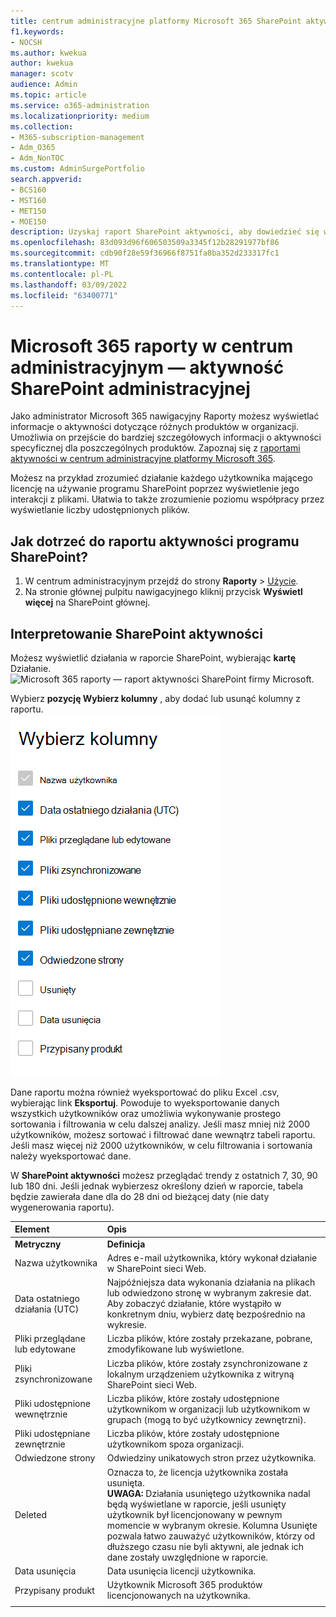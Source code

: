 ```yaml
---
title: centrum administracyjne platformy Microsoft 365 SharePoint aktywności
f1.keywords:
- NOCSH
ms.author: kwekua
author: kwekua
manager: scotv
audience: Admin
ms.topic: article
ms.service: o365-administration
ms.localizationpriority: medium
ms.collection:
- M365-subscription-management
- Adm_O365
- Adm_NonTOC
ms.custom: AdminSurgePortfolio
search.appverid:
- BCS160
- MST160
- MET150
- MOE150
description: Uzyskaj raport SharePoint aktywności, aby dowiedzieć się więcej o aktywności każdego SharePoint użytkownika, liczbie udostępnionych plików i użyciu magazynu.
ms.openlocfilehash: 83d093d96f606503509a3345f12b28291977bf86
ms.sourcegitcommit: cdb90f28e59f36966f8751fa8ba352d233317fc1
ms.translationtype: MT
ms.contentlocale: pl-PL
ms.lasthandoff: 03/09/2022
ms.locfileid: "63400771"
---
```

# <a name="microsoft-365-reports-in-the-admin-center---sharepoint-activity"></a>Microsoft 365 raporty w centrum administracyjnym — aktywność SharePoint administracyjnej

Jako administrator Microsoft 365 nawigacyjny Raporty możesz wyświetlać informacje o aktywności dotyczące różnych produktów w organizacji. Umożliwia on przejście do bardziej szczegółowych informacji o aktywności specyficznej dla poszczególnych produktów. Zapoznaj się z [raportami aktywności w centrum administracyjne platformy Microsoft 365](activity-reports.md).
  
Możesz na przykład zrozumieć działanie każdego użytkownika mającego licencję na używanie programu SharePoint poprzez wyświetlenie jego interakcji z plikami. Ułatwia to także zrozumienie poziomu współpracy przez wyświetlanie liczby udostępnionych plików.
  
## <a name="how-do-i-get-to-the-to-the-sharepoint-activity-report"></a>Jak dotrzeć do raportu aktywności programu SharePoint?

1. W centrum administracyjnym przejdź do strony **Raporty** \> <a href="https://go.microsoft.com/fwlink/p/?linkid=2074756" target="_blank">Użycie</a>. 
2. Na stronie głównej pulpitu nawigacyjnego kliknij przycisk **Wyświetl więcej** na SharePoint głównej.
  
## <a name="interpret-the-sharepoint-activity-report"></a>Interpretowanie SharePoint aktywności

Możesz wyświetlić działania w raporcie SharePoint, wybierając **kartę** Działanie.<br/>![Microsoft 365 raporty — raport aktywności SharePoint firmy Microsoft.](../../media/5a0a96f-0e4f-4fb9-8baa-3262275b3d1f.png)

Wybierz **pozycję Wybierz kolumny** , aby dodać lub usunąć kolumny z raportu.  <br/> ![SharePoint aktywności — wybierz kolumny.](../../media/3c396cd1-9701-4712-8eaa-eb7bba702aa8.png)

Dane raportu można również wyeksportować do pliku Excel .csv, wybierając link **Eksportuj**. Powoduje to wyeksportowanie danych wszystkich użytkowników oraz umożliwia wykonywanie prostego sortowania i filtrowania w celu dalszej analizy. Jeśli masz mniej niż 2000 użytkowników, możesz sortować i filtrować dane wewnątrz tabeli raportu. Jeśli masz więcej niż 2000 użytkowników, w celu filtrowania i sortowania należy wyeksportować dane. 

W **SharePoint aktywności** możesz przeglądać trendy z ostatnich 7, 30, 90 lub 180 dni. Jeśli jednak wybierzesz określony dzień w raporcie, tabela będzie zawierała dane dla do 28 dni od bieżącej daty (nie daty wygenerowania raportu).
  
|Element|Opis|
|:-----|:-----|
|**Metryczny**|**Definicja**|
|Nazwa użytkownika  <br/> |Adres e-mail użytkownika, który wykonał działanie w SharePoint sieci Web.  <br/> |
|Data ostatniego działania (UTC)  <br/> |Najpóźniejsza data wykonania działania na plikach lub odwiedzono stronę w wybranym zakresie dat. Aby zobaczyć działanie, które wystąpiło w konkretnym dniu, wybierz datę bezpośrednio na wykresie.  <br/> |
|Pliki przeglądane lub edytowane  <br/> |Liczba plików, które zostały przekazane, pobrane, zmodyfikowane lub wyświetlone.   <br/> |
|Pliki zsynchronizowane  <br/> |Liczba plików, które zostały zsynchronizowane z lokalnym urządzeniem użytkownika z witryną SharePoint sieci Web. <br/> |
|Pliki udostępnione wewnętrznie  <br/> | Liczba plików, które zostały udostępnione użytkownikom w organizacji lub użytkownikom w grupach (mogą to być użytkownicy zewnętrzni).  <br/> |
|Pliki udostępniane zewnętrznie  <br/> |Liczba plików, które zostały udostępnione użytkownikom spoza organizacji. <br/>|
|Odwiedzone strony  <br/> |Odwiedziny unikatowych stron przez użytkownika. <br/>|
|Deleted  <br/> | Oznacza to, że licencja użytkownika została usunięta.  <br/>  **UWAGA:** Działania usuniętego użytkownika nadal będą wyświetlane w raporcie, jeśli usunięty użytkownik był licencjonowany w pewnym momencie w wybranym okresie. Kolumna Usunięte pozwala łatwo zauważyć użytkowników, którzy od dłuższego czasu nie byli aktywni, ale jednak ich dane zostały uwzględnione w raporcie.  <br/> |
|Data usunięcia  <br/> |Data usunięcia licencji użytkownika. <br/>|
|Przypisany produkt  <br/> |Użytkownik Microsoft 365 produktów licencjonowanych na użytkownika.|
|||